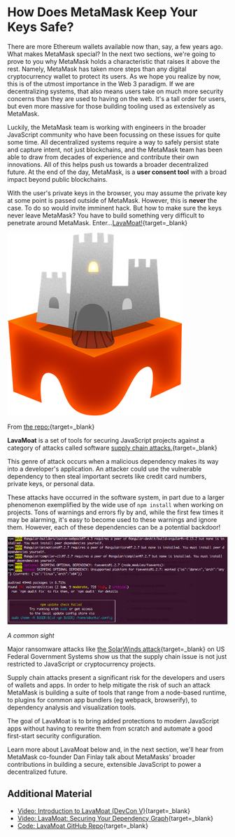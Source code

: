 How Does MetaMask Keep Your Keys Safe?
======================================

There are more Ethereum wallets available now than, say, a few years ago. What makes MetaMask special? In the next two sections, we're going to prove to you why MetaMask holds a characteristic that raises it above the rest. Namely, MetaMask has taken more steps than any digital cryptocurrency wallet to protect its users. As we hope you realize by now, this is of the utmost importance in the Web 3 paradigm. If we are decentralizing systems, that also means users take on much more security concerns than they are used to having on the web. It's a tall order for users, but even more massive for those building tooling used as extensively as MetaMask.

Luckily, the MetaMask team is working with engineers in the broader JavaScript community who have been focussing on these issues for quite some time. All decentralized systems require a way to safely persist state and capture intent, not just blockchains, and the MetaMask team has been able to draw from decades of experience and contribute their own innovations. All of this helps push us towards a broader decentralized future. At the end of the day, MetaMask, is a **user consent tool** with a broad impact beyond public blockchains.

With the user's private keys in the browser, you may assume the private key at some point is passed outside of MetaMask. However, this is **never** the case. To do so would invite imminent hack. But how to make sure the keys never leave MetaMask? You have to build something very difficult to penetrate around MetaMask. Enter...[LavaMoat!](https://github.com/LavaMoat/LavaMoat){target=_blank}

![logo for lavamoat](../../../img/S01/lavamoat-logo.png)

From [the repo:](https://github.com/LavaMoat/LavaMoat){target=_blank}

**LavaMoat** is a set of tools for securing JavaScript projects against a category of attacks called software [supply chain attacks.](https://en.wikipedia.org/wiki/Supply_chain_attack){target=_blank}

This genre of attack occurs when a malicious dependency makes its way into a developer's application. An attacker could use the vulnerable dependency to then steal important secrets like credit card numbers, private keys, or personal data.

These attacks have occurred in the software system, in part due to a larger phenomenon exemplified by the wide use of `npm install` when working on projects. Tons of warnings and errors fly by and, while the first few times it may be alarming, it's easy to become used to these warnings and ignore them. However, each of these dependencies can be a potential backdoor!

![screencap of npm install screen](../../../img/S01/npm-install.png)

*A common sight*

Major ransomware attacks like [the SolarWinds attack](https://en.wikipedia.org/wiki/2020_United_States_federal_government_data_breach){target=_blank} on US Federal Government Systems show us that the supply chain issue is not just restricted to JavaScript or cryptocurrency projects.

 Supply chain attacks present a significant risk for the developers and users of wallets and apps. In order to help mitigate the risk of such an attack MetaMask is building a suite of tools that range from a node-based runtime, to plugins for common app bundlers (eg webpack, browserify), to dependency analysis and visualization tools.

 The goal of LavaMoat is to bring added protections to modern JavaScript apps without having to rewrite them from scratch and automate a good first-start security configuration.

 Learn more about LavaMoat below and, in the next section, we'll hear from MetaMask co-founder Dan Finlay talk about MetaMasks' broader contributions in building a secure, extensible JavaScript to power a decentralized future.

 Additional Material
-------------------

 - [Video: Introduction to LavaMoat (DevCon V)](https://www.youtube.com/watch?v=c-UUfrZTmio){target=_blank}
 - [Video: LavaMoat: Securing Your Dependency Graph](https://www.youtube.com/watch?v=iaqe6F4S2tA){target=_blank}
 - [Code: LavaMoat GitHub Repo](https://github.com/LavaMoat/LavaMoat){target=_blank}
 

